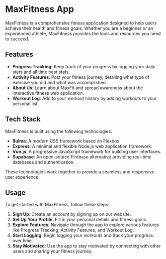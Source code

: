 # MaxFitness App

MaxFitness is a comprehensive fitness application designed to help users achieve their health and fitness goals. Whether you are a beginner or an experienced athlete, MaxFitness provides the tools and resources you need to succeed.

## Features

- **Progress Tracking**: Keep track of your progress by logging your daily stats and all time best stats.
- **Activity Features**: Post your fitness journey, detailing what type of exercise you did and what was accomplished.
- **About Us**: Learn about MaxFit and spread awareness about the interactive fitness web application.
- **Workout Log**: Add to your workout history by adding workouts to your personal list.


## Tech Stack

MaxFitness is built using the following technologies:

- **Bulma**: A modern CSS framework based on Flexbox.
- **Express**: A minimal and flexible Node.js web application framework.
- **Vue.js**: A progressive JavaScript framework for building user interfaces.
- **Supabase**: An open-source Firebase alternative providing real-time databases and authentication.

These technologies work together to provide a seamless and responsive user experience.

## Usage

To get started with MaxFitness, follow these steps:

1. **Sign Up**: Create an account by signing up on our website.
2. **Set Up Your Profile**: Fill in your personal details and fitness goals.
3. **Explore Features**: Navigate through the app to explore various features like Progress Tracking, Activity Features, and Workout Log.
4. **Start Logging**: Begin logging your workouts and track your progress over time.
5. **Stay Motivated**: Use the app to stay motivated by connecting with other users and sharing your fitness journey.


